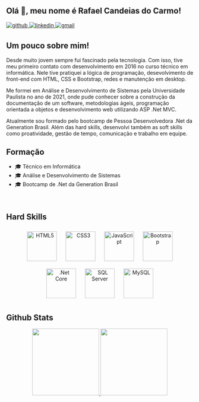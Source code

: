 ## Olá 👋, meu nome é Rafael Candeias do Carmo! 

<a href="https://github.com/RafaelCandeias00" target="_blank">
<img src=https://img.shields.io/badge/github-%2324292e.svg?&style=for-the-badge&logo=github&logoColor=white alt=github style="margin-bottom: 5px;" />
</a>
<a href="https://linkedin.com/in/rafael-candeias" target="_blank">
<img src=https://img.shields.io/badge/linkedin-%231E77B5.svg?&style=for-the-badge&logo=linkedin&logoColor=white alt=linkedin style="margin-bottom: 5px;" />
<a href="mailto:rafaelcandeias39@gmail.com" target="_blank">
<img src=https://img.shields.io/badge/Gmail-D14836?style=for-the-badge&logo=gmail&logoColor=white alt=gmail style="margin-bottom: 5px;" />
</a>  

## Um pouco sobre mim!  
Desde muito jovem sempre fui fascinado pela tecnologia. Com isso, tive meu primeiro contato com desenvolvimento em 2016 no curso técnico em informática. Nele tive pratiquei a lógica de programação, desevolvimento de front-end com HTML, CSS e Bootstrap, redes e manutenção em desktop. 

Me formei em Análise e Desenvolvimento de Sistemas pela Universidade Paulista no ano de 2021, onde pude conhecer sobre a construção da documentação de um software, metodologias ágeis, programação orientada a objetos e desenvolvimento web utilizando ASP .Net MVC. 

Atualmente sou formado pelo bootcamp de Pessoa Desenvolvedora .Net da Generation Brasil. Além das hard skills, desenvolvi também as soft skills como proatividade, gestão de tempo, comunicação e trabalho em equipe.

## Formação
- 🎓 Técnico em Informática
- 🎓 Análise e Desenvolvimento de Sistemas
- 🎓 Bootcamp de .Net da Generation Brasil 

<br/>

## Hard Skills  
<div align="center">  
<img style="margin: 10px" src="https://profilinator.rishav.dev/skills-assets/html5-original-wordmark.svg" alt="HTML5" height="80" />
<img style="margin: 10px" src="https://profilinator.rishav.dev/skills-assets/css3-original-wordmark.svg" alt="CSS3" height="80" />
<img style="margin: 10px" src="https://profilinator.rishav.dev/skills-assets/javascript-original.svg" alt="JavaScript" height="80" /></a> 
<img style="margin: 10px" src="https://profilinator.rishav.dev/skills-assets/bootstrap-plain.svg" alt="Bootstrap" height="80" />
<img style="margin: 10px" src="https://profilinator.rishav.dev/skills-assets/dotnetcore.png" alt=".Net Core" height="80" />
<img style="margin: 10px" src="https://img.icons8.com/color/480/microsoft-sql-server.png" alt="SQL Server" height="80">
<img style="margin: 10px" src="https://profilinator.rishav.dev/skills-assets/mysql-original-wordmark.svg" alt="MySQL" height="80" />

 
</div>  

## Github Stats  
<div align="center">
  <a href="https://github.com/RafaelCandeias00">
  <img height="180em" src="https://github-readme-stats.vercel.app/api?username=RafaelCandeias00&show_icons=false&theme=dark&include_all_commits=true&count_private=true"/>
  <img height="180em" src="https://github-readme-stats.vercel.app/api/top-langs/?username=RafaelCandeias00&layout=compact&langs_count=7&theme=dark"/>
</div>
